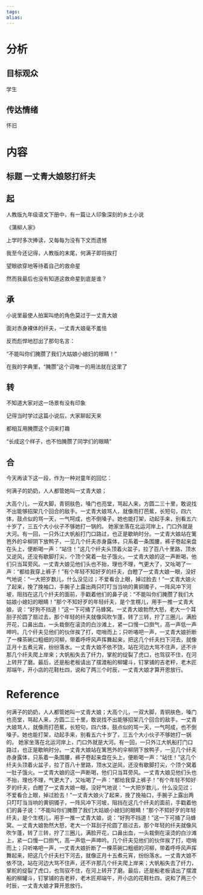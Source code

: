 ```yaml
---
tags: 
alias:
---
```

# 分析
## 目标观众
学生
## 传达情绪
怀旧

# 内容

## 标题 一丈青大娘怒打纤夫
## 起 
人教版九年级语文下册中，有一篇让人印象深刻的乡土小说

《蒲柳人家》

上学时多次捧读，又每每为没有下文而遗憾

我至今还记得，人教版的末尾，何满子即将挨打

望眼欲穿地等待着自己的救命星

然而我最后也没有知道这救命星到底是谁？
## 承

小说里最使人拍案叫绝的角色莫过于一丈青大娘

面对赤身裸体的纤夫，一丈青大娘毫不羞怯

反而彪悍地怼出了那句名言：

“不能叫你们腌臜了我们大姑娘小媳妇的眼睛！”

在我的字典里，“腌臜”这个词唯一的用法就在这里了

## 转
不知道大家对这一场景有没有印象

记得当时学过这篇小说后，大家聊起天来

都相互用腌臜这个词来打趣

“长成这个样子，也不怕腌臜了同学们的眼睛”

## 合

今天再读下这一段，作为一种对童年的回忆：


何满子的奶奶，人人都管她叫一丈青大娘；

大高个儿，一双大脚，青铜肤色，嗓门也亮堂，骂起人来，方圆二三十里，敢说找不出能够招架几个回合的敌手。一丈青大娘骂人，就像雨打芭蕉，长短句，四六体，鼓点似的骂一天，一气呵成，也不倒嗓子。她也能打架，动起手来，别看五六十岁了，三五个大小伙子不够她打一锅的。 她家坐落在北运河岸上，门口外就是大河。有一回，一只外江大帆船打门口路过，也正是歇晌时分。一丈青大娘站在篱笆外的伞柳阴下放鸭子，一见几个纤夫赤身露体，只系着一条围腰，裤子卷起来盘在头上，便断喝一声：“站住！”这几个纤夫头顶着火盆子，拉了百八十里路，顶水又逆风，还没有歇脚打尖，个顶个窝着一肚子饿火。一丈青大娘的这一声断喝，他们只当耳旁风。一丈青大娘见他们头也不抬，理也不理，气更大了，又吆喝了一声：“都给我穿上裤子！”有个年轻不知好歹的纤夫，白瞪了一丈青大娘一眼，没好气地说：“一大把岁数儿，什么没见过；不爱看合上眼，掉过脸去！”一丈青大娘火了起来，挽了挽袖口，手腕子上露出两只叮叮当当响的黄铜镯子，一阵风冲下河坡，阻挡在这几个纤夫的面前，手戳着他们的鼻子说：“不能叫你们腌臜了我们大姑娘小媳妇的眼睛！”那个不知好歹的年轻纤夫，是个生楞儿，用手一推一丈青大娘，说：“好狗不挡道！”这一下可捅了马蜂窝。一丈青大娘勃然大怒，老大一个耳刮子抡圆了扇过去，那个年轻的纤夫就像风吹乍蓬，转了三转，拧了三圈儿，满脸开花，口鼻出血，一头栽倒在滚烫的白沙滩上，紧一口慢一口捯气，高一声低一声呻吟。几个纤夫见他们的伙伴挨了打，唿哨而上；只听咯吧一声，一丈青大娘折断了一棵茶碗口粗细的河柳，带着呼呼风声挥舞起来，把这几个纤夫扫下河去，就像正月十五煮元宵，纷纷落水。一丈青大娘不依不饶，站在河边大骂不住声，还不许那几个纤夫爬上岸来；大帆船失去了纤力，掌舵的绽裂了虎口，也驾驭不住，在河上转开了磨。最后，还是船老板请出了摆渡船的柳罐斗，钉掌铺的吉老秤，老木匠郑端午，开小店的花鞋杜四，说和了两三个时辰，一丈青大娘才算开恩放行。



# Reference

何满子的奶奶，人人都管她叫一丈青大娘；大高个儿，一双大脚，青铜肤色，嗓门也亮堂，骂起人来，方圆二三十里，敢说找不出能够招架几个回合的敌手。一丈青大娘骂人，就像雨打芭蕉，长短句，四六体，鼓点似的骂一天，一气呵成，也不倒嗓子。她也能打架，动起手来，别看五六十岁了，三五个大小伙子不够她打一锅的。 她家坐落在北运河岸上，门口外就是大河。有一回，一只外江大帆船打门口路过，也正是歇晌时分。一丈青大娘站在篱笆外的伞柳阴下放鸭子，一见几个纤夫赤身露体，只系着一条围腰，裤子卷起来盘在头上，便断喝一声：“站住！”这几个纤夫头顶着火盆子，拉了百八十里路，顶水又逆风，还没有歇脚打尖，个顶个窝着一肚子饿火。一丈青大娘的这一声断喝，他们只当耳旁风。一丈青大娘见他们头也不抬，理也不理，气更大了，又吆喝了一声：“都给我穿上裤子！”有个年轻不知好歹的纤夫，白瞪了一丈青大娘一眼，没好气地说：“一大把岁数儿，什么没见过；不爱看合上眼，掉过脸去！”一丈青大娘火了起来，挽了挽袖口，手腕子上露出两只叮叮当当响的黄铜镯子，一阵风冲下河坡，阻挡在这几个纤夫的面前，手戳着他们的鼻子说：“不能叫你们腌臜了我们大姑娘小媳妇的眼睛！”那个不知好歹的年轻纤夫，是个生楞儿，用手一推一丈青大娘，说：“好狗不挡道！”这一下可捅了马蜂窝。一丈青大娘勃然大怒，老大一个耳刮子抡圆了扇过去，那个年轻的纤夫就像风吹乍蓬，转了三转，拧了三圈儿，满脸开花，口鼻出血，一头栽倒在滚烫的白沙滩上，紧一口慢一口捯气，高一声低一声呻吟。几个纤夫见他们的伙伴挨了打，唿哨而上；只听咯吧一声，一丈青大娘折断了一棵茶碗口粗细的河柳，带着呼呼风声挥舞起来，把这几个纤夫扫下河去，就像正月十五煮元宵，纷纷落水。一丈青大娘不依不饶，站在河边大骂不住声，还不许那几个纤夫爬上岸来；大帆船失去了纤力，掌舵的绽裂了虎口，也驾驭不住，在河上转开了磨。最后，还是船老板请出了摆渡船的柳罐斗，钉掌铺的吉老秤，老木匠郑端午，开小店的花鞋杜四，说和了两三个时辰，一丈青大娘才算开恩放行。



